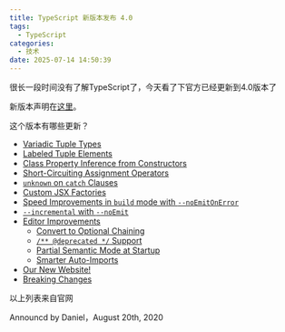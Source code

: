 ```yaml
---
title: TypeScript 新版本发布 4.0
tags:
  - TypeScript
categories:
  - 技术
date: 2025-07-14 14:50:39
---
```


很长一段时间没有了解TypeScript了，今天看了下官方已经更新到4.0版本了

新版本声明在[这里](https://devblogs.microsoft.com/typescript/announcing-typescript-4-0/)。

这个版本有哪些更新？

* [Variadic Tuple Types](https://devblogs.microsoft.com/typescript/announcing-typescript-4-0/#variadic-tuple-types)
* [Labeled Tuple Elements](https://devblogs.microsoft.com/typescript/announcing-typescript-4-0/#labeled-tuple-elements)
* [Class Property Inference from Constructors](https://devblogs.microsoft.com/typescript/announcing-typescript-4-0/#class-property-inference)
* [Short-Circuiting Assignment Operators](https://devblogs.microsoft.com/typescript/announcing-typescript-4-0/#short-circuiting-assignment-operators)
* [`unknown` on `catch` Clauses](https://devblogs.microsoft.com/typescript/announcing-typescript-4-0/#unknown-on-catch)
* [Custom JSX Factories](https://devblogs.microsoft.com/typescript/announcing-typescript-4-0/#custom-jsx-factories)
* [Speed Improvements in `build` mode with `--noEmitOnError`](https://devblogs.microsoft.com/typescript/announcing-typescript-4-0/#build-and-noemitonerror)
* [`--incremental` with `--noEmit`](https://devblogs.microsoft.com/typescript/announcing-typescript-4-0/#noemit-and-incremental)
* [Editor Improvements](https://devblogs.microsoft.com/typescript/announcing-typescript-4-0/#editor-improvements)
  + [Convert to Optional Chaining](https://devblogs.microsoft.com/typescript/announcing-typescript-4-0/#convert-to-optional-chaining)
  + [`/** @deprecated */` Support](https://devblogs.microsoft.com/typescript/announcing-typescript-4-0/#deprecated-support)
  + [Partial Semantic Mode at Startup](https://devblogs.microsoft.com/typescript/announcing-typescript-4-0/#partial-editing-mode)
  + [Smarter Auto-Imports](https://devblogs.microsoft.com/typescript/announcing-typescript-4-0/#smarter-auto-imports)
* [Our New Website!](https://devblogs.microsoft.com/typescript/announcing-typescript-4-0/#new-website)
* [Breaking Changes](https://devblogs.microsoft.com/typescript/announcing-typescript-4-0/#breaking-changes)

以上列表来自官网

Announcd by Daniel，August 20th, 2020
